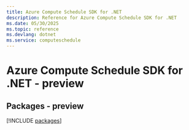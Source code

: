 ```yaml
---
title: Azure Compute Schedule SDK for .NET
description: Reference for Azure Compute Schedule SDK for .NET
ms.date: 05/30/2025
ms.topic: reference
ms.devlang: dotnet
ms.service: computeschedule
---
```

# Azure Compute Schedule SDK for .NET - preview
## Packages - preview
[!INCLUDE [packages](compute-schedule-index.md)]